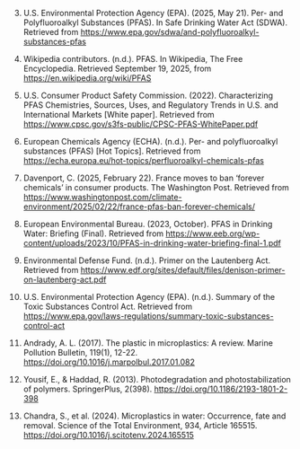 3. U.S. Environmental Protection Agency (EPA). (2025, May 21). Per- and Polyfluoroalkyl Substances (PFAS). In Safe Drinking Water Act (SDWA). Retrieved from https://www.epa.gov/sdwa/and-polyfluoroalkyl-substances-pfas

4. Wikipedia contributors. (n.d.). PFAS. In Wikipedia, The Free Encyclopedia. Retrieved September 19, 2025, from https://en.wikipedia.org/wiki/PFAS

5. U.S. Consumer Product Safety Commission. (2022). Characterizing PFAS Chemistries, Sources, Uses, and Regulatory Trends in U.S. and International Markets [White paper]. Retrieved from https://www.cpsc.gov/s3fs-public/CPSC-PFAS-WhitePaper.pdf

6. European Chemicals Agency (ECHA). (n.d.). Per- and polyfluoroalkyl substances (PFAS) [Hot Topics]. Retrieved from https://echa.europa.eu/hot-topics/perfluoroalkyl-chemicals-pfas

7. Davenport, C. (2025, February 22). France moves to ban ‘forever chemicals’ in consumer products. The Washington Post. Retrieved from https://www.washingtonpost.com/climate-environment/2025/02/22/france-pfas-ban-forever-chemicals/

8. European Environmental Bureau. (2023, October). PFAS in Drinking Water: Briefing (Final). Retrieved from https://www.eeb.org/wp-content/uploads/2023/10/PFAS-in-drinking-water-briefing-final-1.pdf

9. Environmental Defense Fund. (n.d.). Primer on the Lautenberg Act. Retrieved from https://www.edf.org/sites/default/files/denison-primer-on-lautenberg-act.pdf

10. U.S. Environmental Protection Agency (EPA). (n.d.). Summary of the Toxic Substances Control Act. Retrieved from https://www.epa.gov/laws-regulations/summary-toxic-substances-control-act

11. Andrady, A. L. (2017). The plastic in microplastics: A review. Marine Pollution Bulletin, 119(1), 12-22. https://doi.org/10.1016/j.marpolbul.2017.01.082

12. Yousif, E., & Haddad, R. (2013). Photodegradation and photostabilization of polymers. SpringerPlus, 2(398). https://doi.org/10.1186/2193-1801-2-398

13. Chandra, S., et al. (2024). Microplastics in water: Occurrence, fate and removal. Science of the Total Environment, 934, Article 165515. https://doi.org/10.1016/j.scitotenv.2024.165515










